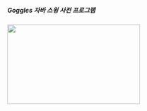 ##### Goggles 자바 스윙 사전 프로그램
<span>
<img src="https://github.com/louisevil/goggles/blob/master/start.gif" width="300" height="180">
</span>

